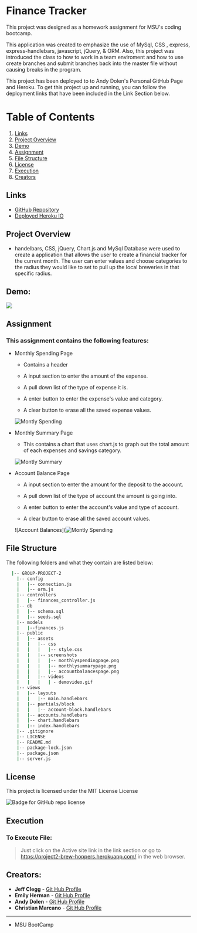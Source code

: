 # Finance Tracker

This project was designed as a homework assignment for MSU's coding bootcamp. 

This application was created to emphasize the use of MySql, CSS , express, express-handlebars, javascript, jQuery, & ORM. Also, this project was introduced the class to how to work in a team enviroment and how to use create branches and submit branches back into the master file without causing breaks in the program.

This project has been deployed to to Andy Dolen's Personal GitHub Page and Heroku. To get this project up and running, you can follow the deployment links that have been included in the Link Section below.

# Table of Contents
1. [Links](#Links)
2. [Project Overview](#projectoverview)
3. [Demo](#demo)
4. [Assignment](#assignment)
5. [File Structure](#filestructure)
6. [License](#license)
7. [Execution](Execution)
8. [Creators](#creators)


## Links

* [GitHub Repository](https://github.com/dolenand/Group-Project-2)
* [Deployed Heroku IO](https://project2-brew-hoppers.herokuapp.com/) 

## Project Overview <a name="projectoverview"></a>

* handelbars, CSS, jQuery, Chart.js and MySql Database were used to create a application that allows the user to create a financial tracker for the current month. The user can enter values and choose categories to the radius they would like to set to pull up the local breweries in that specific radius.  

## Demo:

![](https://github.com/dolenand/Group-Project-2/blob/master/public/videos/demovideo.gif)

## Assignment
### This assignment contains the following features:

* Monthly Spending Page
    * Contains a header
    
    * A input section to enter the amount of the expense.
    
    * A pull down list of the type of expense it is.

    * A enter button to enter the expense's value and category.

    * A clear button to erase all the saved expense values.

    ![Montly Spending](https://github.com/dolenand/Group-Project-2/blob/master/public/screenshots/monthlyspendingpage.png)


* Monthly Summary Page
    * This contains a chart that uses chart.js to graph out the total amount of each expenses and savings category.

    ![Montly Summary](https://github.com/dolenand/Group-Project-2/blob/master/public/screenshots/monthlysummarypage.png)

* Account Balance Page
    * A input section to enter the amount for the deposit to the account.
    
    * A pull down list of the type of account the amount is going into.

    * A enter button to enter the account's value and type of account.

    * A clear button to erase all the saved account values.

    ![Account Balances](![Montly Spending](https://github.com/dolenand/Group-Project-2/blob/master/public/screenshots/accountbalancespage.png)  



## File Structure <a name="filestructure"></a>

The following folders and what they contain are listed below:

```bash
  |-- GROUP-PROJECT-2
    |-- config
    |   |-- connection.js
    |   |-- orm.js
    |-- controllers
    |   |-- finances_controller.js
    |-- db
    |   |-- schema.sql
    |   |-- seeds.sql
    |-- models
    |   |--finances.js
    |-- public
    |   |-- assets
    |   |   |-- css
    |   |   |   |-- style.css
    |   |   |-- screenshots
    |   |   |   |-- monthlyspendingpage.png
    |   |   |   |-- monthlysummarypage.png
    |   |   |   |-- accountbalancespage.png
    |   |   |-- videos
    |   |   |   | - demovideo.gif
    |-- views
    |   |-- layouts
    |   |   |-- main.handlebars
    |   |-- partials/block
    |   |   |-- account-block.handlebars
    |   |-- accounts.handlebars
    |   |-- chart.handlebars
    |   |-- index.handlebars
    |-- .gitignore
    |-- LICENSE
    |-- README.md
    |-- package-lock.json
    |-- package.json
    |-- server.js
```

## License

This project is licensed under the MIT License License

![Badge for GitHub repo license](https://img.shields.io/github/license/JC72/Burger?style=flat&logo=appveyor)

## Execution
### To Execute File:
> Just click on the Active site link in the link section or go to
https://project2-brew-hoppers.herokuapp.com/ in the web browser.

## Creators:

* **Jeff Clegg** - [Git Hub Profile](https://github.com/JC72)
* **Emily Herman** - [Git Hub Profile](https://github.com/EmilyAH-01)
* **Andy Dolen** - [Git Hub Profile](https://github.com/dolenand)
* **Christian Marcano** - [Git Hub Profile](https://github.com/Cmarcano7)
* **
* MSU BootCamp